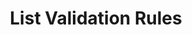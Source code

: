 ---
title: List Validation Rules
type: endpoint
category: 639ba2628407100061f5faac
slug: list-validation-rules
parentDoc: 639ba2658407100061f5fabb
hidden: false
order: 2
---